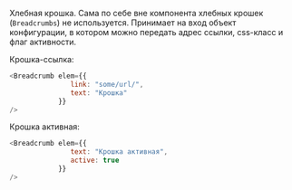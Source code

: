Хлебная крошка. Сама по себе вне компонента хлебных крошек (```Breadcrumbs```) не используется.
Принимает на вход объект конфигурации, в котором можно передать адрес ссылки, css-класс и флаг активности.

Крошка-ссылка:
```js
<Breadcrumb elem={{
               link: "some/url/",
               text: "Крошка"
            }}
/>
```

Крошка активная:
```js
<Breadcrumb elem={{
               text: "Крошка активная",
               active: true
            }}
/>
```